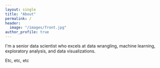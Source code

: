```yaml
---
layout: single
title: "About"
permalink: /
header:
  image: "/images/front.jpg"
author_profile: true
---
```


I'm a senior data scientist who excels at data wrangling, machine learning, exploratory analysis, and data visualizations.

Etc, etc, etc
